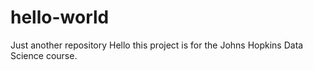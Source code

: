 # hello-world
Just another repository
Hello this project is for the Johns Hopkins Data Science course.
